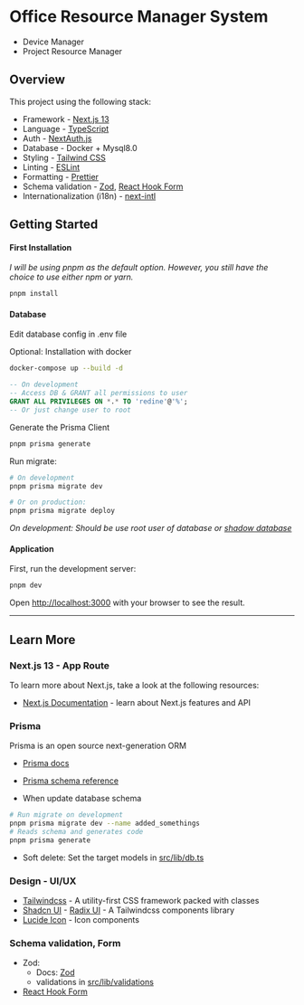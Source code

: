 # Office Resource Manager System

- Device Manager
- Project Resource Manager

## Overview

This project using the following stack:

- Framework - [Next.js 13](https://nextjs.org/13)
- Language - [TypeScript](https://www.typescriptlang.org)
- Auth - [NextAuth.js](https://next-auth.js.org)
- Database - Docker + Mysql8.0
- Styling - [Tailwind CSS](https://tailwindcss.com)
- Linting - [ESLint](https://eslint.org)
- Formatting - [Prettier](https://prettier.io)
- Schema validation - [Zod](https://zod.dev/), [React Hook Form](https://react-hook-form.com/get-started/)
- Internationalization (i18n) - [next-intl](https://next-intl-docs.vercel.app/docs/next-13)

## Getting Started

#### First Installation

_I will be using pnpm as the default option. However, you still have the choice to use either npm or yarn._

```bash
pnpm install
```

#### Database

Edit database config in .env file

Optional: Installation with docker

```bash
docker-compose up --build -d
```

```sql
-- On development
-- Access DB & GRANT all permissions to user
GRANT ALL PRIVILEGES ON *.* TO 'redine'@'%';
-- Or just change user to root
```

Generate the Prisma Client

```bash
pnpm prisma generate
```

Run migrate:

```bash
# On development
pnpm prisma migrate dev

# Or on production:
pnpm prisma migrate deploy
```

_On development: Should be use root user of database or [shadow database](https://pris.ly/d/migrate-shadow)_

#### Application

First, run the development server:

```bash
pnpm dev
```

Open [http://localhost:3000](http://localhost:3000) with your browser to see the result.

---

## Learn More

### Next.js 13 - App Route

To learn more about Next.js, take a look at the following resources:

- [Next.js Documentation](https://nextjs.org/docs) - learn about Next.js features and API

### Prisma

Prisma is an open source next-generation ORM

- [Prisma docs](https://www.prisma.io/docs/concepts/overview/what-is-prisma)
- [Prisma schema reference](https://www.prisma.io/docs/reference/api-reference/prisma-schema-reference)

- When update database schema

```bash
# Run migrate on development
pnpm prisma migrate dev --name added_somethings
# Reads schema and generates code
pnpm prisma generate
```

- Soft delete: Set the target models in [src/lib/db.ts](src/lib/db.ts)

### Design - UI/UX

- [Tailwindcss](https://tailwindcss.com/docs/) - A utility-first CSS framework packed with classes
- [Shadcn UI](https://ui.shadcn.com/docs) - [Radix UI](https://www.radix-ui.com/) - A Tailwindcss components library
- [Lucide Icon](https://lucide.dev/) - Icon components

### Schema validation, Form

- Zod:
  - Docs: [Zod](https://zod.dev/)
  - validations in [src/lib/validations](src/lib/validations)
- [React Hook Form](https://react-hook-form.com/get-started/)
